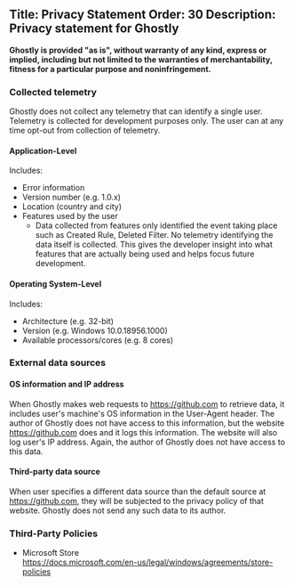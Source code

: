 Title: Privacy Statement
Order: 30
Description: Privacy statement for Ghostly
---

**Ghostly is provided "as is", without warranty of any kind, express or implied, 
including but not limited to the warranties of merchantability, fitness 
for a particular purpose and noninfringement.**

### Collected telemetry

Ghostly does not collect any telemetry that can identify a single user. 
Telemetry is collected for development purposes only. The user 
can at any time opt-out from collection of telemetry.

#### Application-Level

Includes:

* Error information
* Version number (e.g. 1.0.x)
* Location (country and city)
* Features used by the user
  * Data collected from features only identified the event taking place such as 
    Created Rule, Deleted Filter. No telemetry identifying the data itself is collected. 
    This gives the developer insight into what features that are actually being used 
    and helps focus future development.

#### Operating System-Level
Includes:

* Architecture (e.g. 32-bit)
* Version (e.g. Windows 10.0.18956.1000)
* Available processors/cores (e.g. 8 cores)

### External data sources

#### OS information and IP address

When Ghostly makes web requests to https://github.com to retrieve data, it includes user's 
machine's OS information in the User-Agent header. The author of Ghostly does not have 
access to this information, but the website https://github.com does and it logs this 
information. The website will also log user's IP address. Again, the author of Ghostly 
does not have access to this data.

#### Third-party data source

When user specifies a different data source than the default source at https://github.com, 
they will be subjected to the privacy policy of that website. Ghostly does not send any 
such data to its author.

### Third-Party Policies

* Microsoft Store  
  https://docs.microsoft.com/en-us/legal/windows/agreements/store-policies